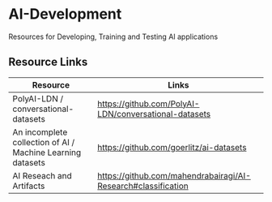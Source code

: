 # AI-Development
Resources for Developing, Training and Testing AI applications

## Resource Links

| Resource | Links |
| --- | --- |
| PolyAI-LDN / conversational-datasets | https://github.com/PolyAI-LDN/conversational-datasets |
| An incomplete collection of AI / Machine Learning datasets | https://github.com/goerlitz/ai-datasets |
| AI Reseach and Artifacts | https://github.com/mahendrabairagi/AI-Research#classification |
